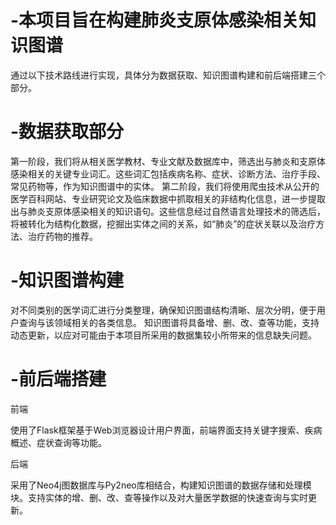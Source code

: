 # -本项目旨在构建肺炎支原体感染相关知识图谱

通过以下技术路线进行实现，具体分为数据获取、知识图谱构建和前后端搭建三个部分。

# -数据获取部分

第一阶段，我们将从相关医学教材、专业文献及数据库中，筛选出与肺炎和支原体感染相关的关键专业词汇。这些词汇包括疾病名称、症状、诊断方法、治疗手段、常见药物等，作为知识图谱中的实体。
第二阶段，我们将使用爬虫技术从公开的医学百科网站、专业研究论文及临床数据中抓取相关的非结构化信息，进一步提取出与肺炎支原体感染相关的知识语句。这些信息经过自然语言处理技术的筛选后，将被转化为结构化数据，挖掘出实体之间的关系，如“肺炎”的症状关联以及治疗方法、治疗药物的推荐。

# -知识图谱构建

对不同类别的医学词汇进行分类整理，确保知识图谱结构清晰、层次分明，便于用户查询与该领域相关的各类信息。
知识图谱将具备增、删、改、查等功能，支持动态更新，以应对可能由于本项目所采用的数据集较小所带来的信息缺失问题。

# -前后端搭建

前端

使用了Flask框架基于Web浏览器设计用户界面，前端界面支持关键字搜索、疾病概述、症状查询等功能。

后端

采用了Neo4j图数据库与Py2neo库相结合，构建知识图谱的数据存储和处理模块。支持实体的增、删、改、查等操作以及对大量医学数据的快速查询与实时更新。
